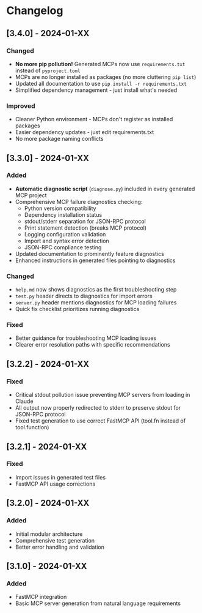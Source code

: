 # Changelog

## [3.4.0] - 2024-01-XX
### Changed
- **No more pip pollution!** Generated MCPs now use `requirements.txt` instead of `pyproject.toml`
- MCPs are no longer installed as packages (no more cluttering `pip list`)
- Updated all documentation to use `pip install -r requirements.txt`
- Simplified dependency management - just install what's needed

### Improved
- Cleaner Python environment - MCPs don't register as installed packages
- Easier dependency updates - just edit requirements.txt
- No more package naming conflicts

## [3.3.0] - 2024-01-XX
### Added
- **Automatic diagnostic script** (`diagnose.py`) included in every generated MCP project
- Comprehensive MCP failure diagnostics checking:
  - Python version compatibility
  - Dependency installation status
  - stdout/stderr separation for JSON-RPC protocol
  - Print statement detection (breaks MCP protocol)
  - Logging configuration validation
  - Import and syntax error detection
  - JSON-RPC compliance testing
- Updated documentation to prominently feature diagnostics
- Enhanced instructions in generated files pointing to diagnostics

### Changed
- `help.md` now shows diagnostics as the first troubleshooting step
- `test.py` header directs to diagnostics for import errors
- `server.py` header mentions diagnostics for MCP loading failures
- Quick fix checklist prioritizes running diagnostics

### Fixed
- Better guidance for troubleshooting MCP loading issues
- Clearer error resolution paths with specific recommendations

## [3.2.2] - 2024-01-XX
### Fixed
- Critical stdout pollution issue preventing MCP servers from loading in Claude
- All output now properly redirected to stderr to preserve stdout for JSON-RPC protocol
- Fixed test generation to use correct FastMCP API (tool.fn instead of tool.function)

## [3.2.1] - 2024-01-XX
### Fixed
- Import issues in generated test files
- FastMCP API usage corrections

## [3.2.0] - 2024-01-XX
### Added
- Initial modular architecture
- Comprehensive test generation
- Better error handling and validation

## [3.1.0] - 2024-01-XX
### Added
- FastMCP integration
- Basic MCP server generation from natural language requirements